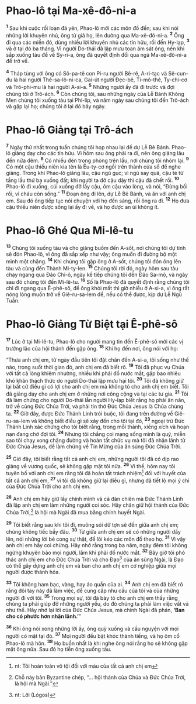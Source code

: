 # Phao-lô tại Ma-xê-đô-ni-a
<sup><b>1</b></sup> Sau khi cuộc rối loạn đã yên, Phao-lô mời các môn đồ đến; sau khi nói những lời khuyên nhủ, ông từ giã họ, lên đường qua Ma-xê-đô-ni-a. <sup><b>2</b></sup> Ông đi qua các miền đó, dùng nhiều lời khuyên nhủ các tín hữu, rồi đến Hy-lạp, <sup><b>3</b></sup> và ở tại đó ba tháng. Vì người Do-thái đã lập mưu toan ám sát ông, nên khi sắp xuống tàu để về Sy-ri-a, ông đã quyết định đổi qua ngả Ma-xê-đô-ni-a để trở về.

<sup><b>4</b></sup> Tháp tùng với ông có Sô-pa-tê con Pi-ru người Bê-rê, A-ri-tạc và Sê-cun-đu là hai người Thê-sa-lô-ni-ca, Gai-út người Đẹc-bê, Ti-mô-thê, Ty-chi-cơ và Trô-phi-mu là hai người A-si-a. <sup><b>5</b></sup> Những người ấy đã đi trước và đợi chúng tôi ở Trô-ách. <sup><b>6</b></sup> Còn chúng tôi, sau những ngày của Lễ Bánh Không Men chúng tôi xuống tàu tại Phi-líp, và năm ngày sau chúng tôi đến Trô-ách và gặp lại họ; chúng tôi ở lại đó bảy ngày.


# Phao-lô Giảng tại Trô-ách
<sup><b>7</b></sup> Ngày thứ nhất trong tuần chúng tôi họp nhau lại để dự Lễ Bẻ Bánh. Phao-lô giảng dạy cho các tín hữu. Vì hôm sau ông phải ra đi, nên ông giảng lâu đến nửa đêm. <sup><b>8</b></sup> Có nhiều đèn trong phòng trên lầu, nơi chúng tôi nhóm lại. <sup><b>9</b></sup> Có một cậu thiếu niên kia tên là Êu-ty-cơ ngồi trên thành cửa sổ để nghe giảng. Trong khi Phao-lô giảng lâu, cậu ngủ gục; vì ngủ say quá, cậu té từ tầng lầu thứ ba xuống đất; khi người ta đỡ cậu dậy thì cậu đã chết rồi. <sup><b>10</b></sup> Phao-lô đi xuống, cúi xuống đỡ lấy cậu, ôm cậu vào lòng, và nói, “Đừng bối rối, vì cháu còn sống.” <sup><b>11</b></sup> Đoạn ông đi lên, dự Lễ Bẻ Bánh, và ăn với anh chị em. Sau đó ông tiếp tục nói chuyện với họ đến sáng, rồi ông ra đi. <sup><b>12</b></sup> Họ đưa cậu thiếu niên được sống lại ấy đi về, và họ được an ủi không ít.


# Phao-lô Ghé Qua Mi-lê-tu
<sup><b>13</b></sup> Chúng tôi xuống tàu và cho giăng buồm đến A-sốt, nơi chúng tôi dự tính sẽ đón Phao-lô, vì ông đã sắp xếp như vậy; ông muốn đi đường bộ một mình một chặng. <sup><b>14</b></sup> Khi chúng tôi gặp ông ở A-sốt, chúng tôi đón ông lên tàu và cùng đến Thành Mi-ty-len. <sup><b>15</b></sup> Chúng tôi rời đó, ngày hôm sau tàu chạy ngang qua Đảo Chi-ô, ngày kế tiếp chúng tôi đến Đảo Sa-mô, và ngày sau đó chúng tôi đến Mi-lê-tu. <sup><b>16</b></sup> Số là Phao-lô đã quyết định rằng chúng tôi chỉ đi ngang qua Ê-phê-sô, để ông khỏi mất thì giờ nhiều ở A-si-a, vì ông rất nóng lòng muốn trở về Giê-ru-sa-lem để, nếu có thể được, kịp dự Lễ Ngũ Tuần.


# Phao-lô Giảng Từ Biệt tại Ê-phê-sô
<sup><b>17</b></sup> Lúc ở tại Mi-lê-tu, Phao-lô cho người mang tin đến Ê-phê-sô mời các vị trưởng lão của hội thánh đến gặp ông. <sup><b>18</b></sup> Khi họ đến nơi, ông nói với họ:

“Thưa anh chị em, từ ngày đầu tiên tôi đặt chân đến A-si-a, tôi sống như thế nào, trong suốt thời gian đó, anh chị em đã biết rõ. <sup><b>19</b></sup> Tôi đã phục vụ Chúa với tất cả lòng khiêm nhường, nhiều khi phải đổ nước mắt, gặp bao nhiêu khó khăn thách thức do người Do-thái lập mưu hại tôi. <sup><b>20</b></sup> Tôi đã không giữ lại bất cứ điều gì có lợi cho anh chị em mà không tỏ cho anh chị em biết. Tôi đã giảng dạy cho anh chị em ở những nơi công cộng và tại các tư gia. <sup><b>21</b></sup> Tôi đã làm chứng cho người Do-thái lẫn người Hy-lạp biết rằng họ phải ăn năn, trở về cùng Đức Chúa Trời, và phải tin thờ Đức Chúa Jesus là Chúa chúng ta. <sup><b>22</b></sup> Giờ đây, được Đức Thánh Linh trói buộc, tôi đang trên đường về Giê-ru-sa-lem và không biết điều gì sẽ xảy đến cho tôi tại đó, <sup><b>23</b></sup> ngoại trừ Đức Thánh Linh xác chứng cho tôi biết rằng, trong mỗi thành, xiềng xích và hoạn nạn đang chờ đợi tôi. <sup><b>24</b></sup> Nhưng tôi chẳng coi mạng sống mình là quý, miễn sao tôi chạy xong chặng đường và hoàn tất chức vụ mà tôi đã nhận lãnh từ Đức Chúa Jesus, để làm chứng về Tin Mừng của ân sủng Đức Chúa Trời.

<sup><b>25</b></sup> Giờ đây, tôi biết rằng tất cả anh chị em, những người tôi đã có dịp rao giảng về vương quốc, sẽ không gặp mặt tôi nữa. <sup><b>26</b></sup> Vì thế, hôm nay tôi tuyên bố với anh chị em rằng tôi đã hoàn tất trách nhiệm[^1] đối với huyết của tất cả anh chị em, <sup><b>27</b></sup> vì tôi đã không giữ lại điều gì, nhưng đã tiết lộ mọi ý chỉ của Đức Chúa Trời cho anh chị em.

<sup><b>28</b></sup> Anh chị em hãy giữ lấy chính mình và cả đàn chiên mà Đức Thánh Linh đã lập anh chị em làm những người coi sóc. Hãy chăn giữ hội thánh của Đức Chúa Trời,[^2] là hội mà Ngài đã mua bằng chính huyết Ngài.

<sup><b>29</b></sup> Tôi biết rằng sau khi tôi đi, muông sói dữ tợn sẽ đến giữa anh chị em; chúng không tiếc bầy đâu. <sup><b>30</b></sup> Từ giữa anh chị em sẽ có những người dấy lên, nói những lời bẻ cong sự thật, để lôi kéo các môn đồ theo họ. <sup><b>31</b></sup> Vì vậy anh chị em hãy coi chừng. Hãy nhớ rằng trong ba năm, ngày đêm tôi không ngừng khuyên bảo mọi người, lắm khi phải đổ nước mắt. <sup><b>32</b></sup> Bây giờ tôi phó thác anh chị em cho Đức Chúa Trời và cho Đạo[^3] của ân sủng Ngài, là Đạo có thể gây dựng anh chị em và ban cho anh chị em cơ nghiệp giữa mọi người được thánh hóa.

<sup><b>33</b></sup> Tôi không ham bạc, vàng, hay áo quần của ai. <sup><b>34</b></sup> Anh chị em đã biết rõ rằng đôi tay này đã làm việc, để cung cấp nhu cầu của tôi và của những người đi với tôi. <sup><b>35</b></sup> Trong mọi sự, tôi đã bày tỏ cho anh chị em thấy rằng chúng ta phải giúp đỡ những người yếu, do đó chúng ta phải làm việc vất vả như thế. Hãy nhớ lại lời của Đức Chúa Jesus, mà chính Ngài đã phán, **‘Ban cho có phước hơn nhận lãnh.’**”

<sup><b>36</b></sup> Khi ông nói xong những lời ấy, ông quỳ xuống và cầu nguyện với mọi người có mặt tại đó. <sup><b>37</b></sup> Mọi người đều bật khóc thành tiếng, và họ ôm cổ Phao-lô mà hôn. <sup><b>38</b></sup> Họ buồn nhất là khi nghe ông nói rằng họ sẽ không gặp mặt ông nữa. Sau đó họ tiễn ông xuống tàu.

[^1]: nt: Tôi hoàn toàn vô tội đối với máu của tất cả anh chị em
[^2]: Chỗ này bản Byzantine chép, “... hội thánh của Chúa và Đức Chúa Trời, là hội mà Ngài.”
[^3]: nt: Lời (Lógos)